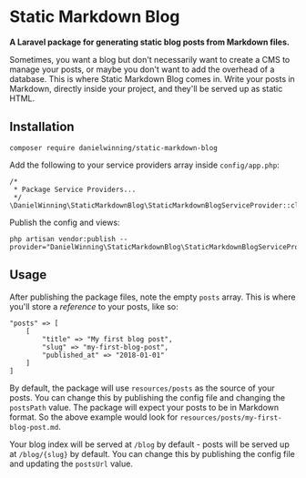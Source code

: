 # Static Markdown Blog

**A Laravel package for generating static blog posts from Markdown files.**

Sometimes, you want a blog but don't necessarily want to create a CMS to manage your posts, or maybe you don't want to
add the overhead of a database. This is where Static Markdown Blog comes in. Write your posts in Markdown, directly 
inside your project, and they'll be served up as static HTML.

## Installation
```
composer require danielwinning/static-markdown-blog
```

Add the following to your service providers array inside `config/app.php`:
```
/*
 * Package Service Providers...
 */
\DanielWinning\StaticMarkdownBlog\StaticMarkdownBlogServiceProvider::class
```

Publish the config and views:
```
php artisan vendor:publish --provider="DanielWinning\StaticMarkdownBlog\StaticMarkdownBlogServiceProvider"
```

## Usage

After publishing the package files, note the empty `posts` array. This is where you'll store a *reference* to your posts, 
like so:

```
"posts" => [
    [
        "title" => "My first blog post",
        "slug" => "my-first-blog-post",
        "published_at" => "2018-01-01"
    ]
]
```

By default, the package will use `resources/posts` as the source of your posts. You can change this by publishing the
config file and changing the `postsPath` value. The package will expect your posts to be in Markdown format. So the above
example would look for `resources/posts/my-first-blog-post.md`.

Your blog index will be served at `/blog` by default - posts will be served up at `/blog/{slug}` by default. You can 
change this by publishing the config file and updating the `postsUrl` value.
